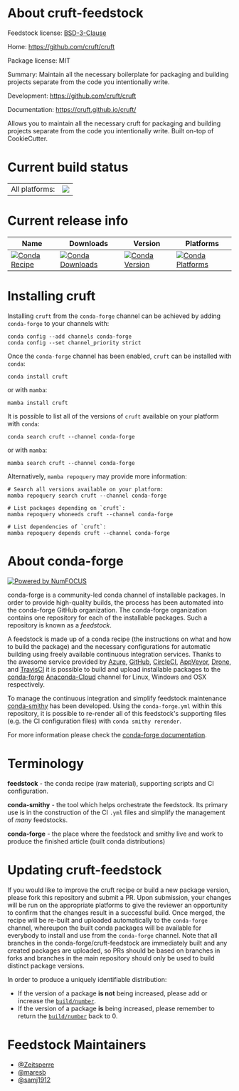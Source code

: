 About cruft-feedstock
=====================

Feedstock license: [BSD-3-Clause](https://github.com/conda-forge/cruft-feedstock/blob/main/LICENSE.txt)

Home: https://github.com/cruft/cruft

Package license: MIT

Summary: Maintain all the necessary boilerplate for packaging and building projects separate from the code you intentionally write.

Development: https://github.com/cruft/cruft

Documentation: https://cruft.github.io/cruft/

Allows you to maintain all the necessary cruft for packaging and
building projects separate from the code you intentionally write.
Built on-top of CookieCutter.


Current build status
====================


<table><tr><td>All platforms:</td>
    <td>
      <a href="https://dev.azure.com/conda-forge/feedstock-builds/_build/latest?definitionId=10583&branchName=main">
        <img src="https://dev.azure.com/conda-forge/feedstock-builds/_apis/build/status/cruft-feedstock?branchName=main">
      </a>
    </td>
  </tr>
</table>

Current release info
====================

| Name | Downloads | Version | Platforms |
| --- | --- | --- | --- |
| [![Conda Recipe](https://img.shields.io/badge/recipe-cruft-green.svg)](https://anaconda.org/conda-forge/cruft) | [![Conda Downloads](https://img.shields.io/conda/dn/conda-forge/cruft.svg)](https://anaconda.org/conda-forge/cruft) | [![Conda Version](https://img.shields.io/conda/vn/conda-forge/cruft.svg)](https://anaconda.org/conda-forge/cruft) | [![Conda Platforms](https://img.shields.io/conda/pn/conda-forge/cruft.svg)](https://anaconda.org/conda-forge/cruft) |

Installing cruft
================

Installing `cruft` from the `conda-forge` channel can be achieved by adding `conda-forge` to your channels with:

```
conda config --add channels conda-forge
conda config --set channel_priority strict
```

Once the `conda-forge` channel has been enabled, `cruft` can be installed with `conda`:

```
conda install cruft
```

or with `mamba`:

```
mamba install cruft
```

It is possible to list all of the versions of `cruft` available on your platform with `conda`:

```
conda search cruft --channel conda-forge
```

or with `mamba`:

```
mamba search cruft --channel conda-forge
```

Alternatively, `mamba repoquery` may provide more information:

```
# Search all versions available on your platform:
mamba repoquery search cruft --channel conda-forge

# List packages depending on `cruft`:
mamba repoquery whoneeds cruft --channel conda-forge

# List dependencies of `cruft`:
mamba repoquery depends cruft --channel conda-forge
```


About conda-forge
=================

[![Powered by
NumFOCUS](https://img.shields.io/badge/powered%20by-NumFOCUS-orange.svg?style=flat&colorA=E1523D&colorB=007D8A)](https://numfocus.org)

conda-forge is a community-led conda channel of installable packages.
In order to provide high-quality builds, the process has been automated into the
conda-forge GitHub organization. The conda-forge organization contains one repository
for each of the installable packages. Such a repository is known as a *feedstock*.

A feedstock is made up of a conda recipe (the instructions on what and how to build
the package) and the necessary configurations for automatic building using freely
available continuous integration services. Thanks to the awesome service provided by
[Azure](https://azure.microsoft.com/en-us/services/devops/), [GitHub](https://github.com/),
[CircleCI](https://circleci.com/), [AppVeyor](https://www.appveyor.com/),
[Drone](https://cloud.drone.io/welcome), and [TravisCI](https://travis-ci.com/)
it is possible to build and upload installable packages to the
[conda-forge](https://anaconda.org/conda-forge) [Anaconda-Cloud](https://anaconda.org/)
channel for Linux, Windows and OSX respectively.

To manage the continuous integration and simplify feedstock maintenance
[conda-smithy](https://github.com/conda-forge/conda-smithy) has been developed.
Using the ``conda-forge.yml`` within this repository, it is possible to re-render all of
this feedstock's supporting files (e.g. the CI configuration files) with ``conda smithy rerender``.

For more information please check the [conda-forge documentation](https://conda-forge.org/docs/).

Terminology
===========

**feedstock** - the conda recipe (raw material), supporting scripts and CI configuration.

**conda-smithy** - the tool which helps orchestrate the feedstock.
                   Its primary use is in the construction of the CI ``.yml`` files
                   and simplify the management of *many* feedstocks.

**conda-forge** - the place where the feedstock and smithy live and work to
                  produce the finished article (built conda distributions)


Updating cruft-feedstock
========================

If you would like to improve the cruft recipe or build a new
package version, please fork this repository and submit a PR. Upon submission,
your changes will be run on the appropriate platforms to give the reviewer an
opportunity to confirm that the changes result in a successful build. Once
merged, the recipe will be re-built and uploaded automatically to the
`conda-forge` channel, whereupon the built conda packages will be available for
everybody to install and use from the `conda-forge` channel.
Note that all branches in the conda-forge/cruft-feedstock are
immediately built and any created packages are uploaded, so PRs should be based
on branches in forks and branches in the main repository should only be used to
build distinct package versions.

In order to produce a uniquely identifiable distribution:
 * If the version of a package **is not** being increased, please add or increase
   the [``build/number``](https://docs.conda.io/projects/conda-build/en/latest/resources/define-metadata.html#build-number-and-string).
 * If the version of a package **is** being increased, please remember to return
   the [``build/number``](https://docs.conda.io/projects/conda-build/en/latest/resources/define-metadata.html#build-number-and-string)
   back to 0.

Feedstock Maintainers
=====================

* [@Zeitsperre](https://github.com/Zeitsperre/)
* [@maresb](https://github.com/maresb/)
* [@samj1912](https://github.com/samj1912/)

